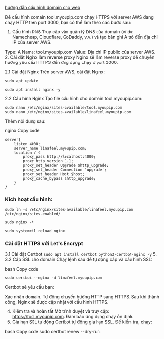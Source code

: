 
[hướng dẫn cấu hình domain cho web](https://chatgpt.com/share/676e51d4-5ca4-800a-953b-f209f0370af9)

Để cấu hình domain tool.myoupip.com chạy HTTPS với server AWS đang chạy HTTP trên port 3000, bạn có thể làm theo các bước sau:

1. Cấu hình DNS
   Truy cập vào quản lý DNS của domain (ví dụ: Namecheap, Cloudflare, GoDaddy, v.v.) và tạo bản ghi A trỏ đến địa chỉ IP của server AWS.

Type: A
Name: tool.myoupip.com
Value: Địa chỉ IP public của server AWS.
2. Cài đặt Nginx làm reverse proxy
   Nginx sẽ làm reverse proxy để chuyển hướng yêu cầu HTTPS đến ứng dụng chạy ở port 3000.

2.1 Cài đặt Nginx
Trên server AWS, cài đặt Nginx:

```sudo apt update```

```sudo apt install nginx -y```

2.2 Cấu hình Nginx
Tạo file cấu hình cho domain tool.myoupip.com:

```
sudo nano /etc/nginx/sites-available/tool.myoupip.com
sudo nano /etc/nginx/sites-available/linafeel.myoupip.com
```

Thêm nội dung sau:

nginx
Copy code
```
server{
    listen 4000;
    server_name linafeel.myoupip.com;
    location / {
        proxy_pass http://localhost:4000;
        proxy_http_version 1.1;
        proxy_set_header Upgrade $http_upgrade;
        proxy_set_header Connection 'upgrade';
        proxy_set_header Host $host;
        proxy_cache_bypass $http_upgrade;
    }
}
```

### Kích hoạt cấu hình:
```sudo ln -s /etc/nginx/sites-available/linafeel.myoupip.com /etc/nginx/sites-enabled/```

```sudo nginx -t```

```sudo systemctl reload nginx```

### Cài đặt HTTPS với Let's Encrypt
   3.1 Cài đặt Certbot
   ```sudo apt install certbot python3-certbot-nginx -y```
5. 
   3.2 Cấp SSL cho domain
   Chạy lệnh sau để tự động cấp và cấu hình SSL:

bash
Copy code

```sudo certbot --nginx -d linafeel.myoupip.com```

Certbot sẽ yêu cầu bạn:

Xác nhận domain.
Tự động chuyển hướng HTTP sang HTTPS.
Sau khi thành công, Nginx sẽ được cập nhật với cấu hình HTTPS.

4. Kiểm tra và hoàn tất
   Mở trình duyệt và truy cập: https://tool.myoupip.com.
   Đảm bảo ứng dụng chạy ổn định.
5. Gia hạn SSL tự động
   Certbot tự động gia hạn SSL. Để kiểm tra, chạy:

bash
Copy code
sudo certbot renew --dry-run
